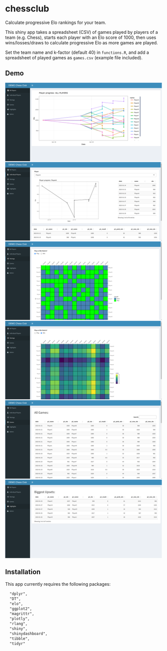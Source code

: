 
# chessclub

<!-- badges: start -->
<!-- badges: end -->

Calculate progressive Elo rankings for your team.

This shiny app takes a spreadsheet (CSV) of games played by players of a team (e.g. Chess), 
starts each player with an Elo score of 1000, then uses wins/losses/draws to calculate 
progressive Elo as more games are played.

Set the team name and k-factor (default 40) in `functions.R`, and add a
spreadsheet of played games as `games.csv` (example file included).

## Demo

![](images/01_allplayers.png)
![](images/02_individualplayers.png)
![](images/03_playmatrix.png)
![](images/04_winmatrix.png)
![](images/05_allgames.png)
![](images/06_upsets.png)

## Installation

This app currently requires the following packages:

```
  "dplyr",
  "DT",
  "elo",
  "ggplot2",
  "magrittr",
  "plotly",
  "rlang",
  "shiny",
  "shinydashboard",
  "tibble",
  "tidyr"
```


